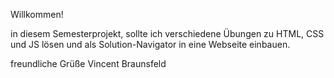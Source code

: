 Willkommen!

in diesem Semesterprojekt, sollte ich verschiedene Übungen zu HTML, CSS und JS lösen und als Solution-Navigator in eine Webseite einbauen.

freundliche Grüße
Vincent Braunsfeld

